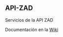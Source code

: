 ## API-ZAD
Servicios de la API ZAD

Documentación en la [Wiki](https://github.com/zadverse/API-ZAD/wiki)
